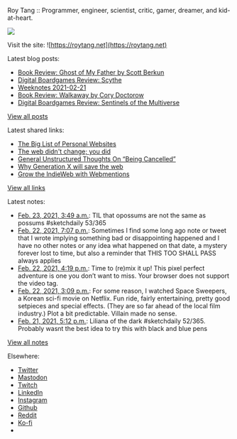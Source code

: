 Roy Tang :: Programmer, engineer, scientist, critic, gamer, dreamer, and kid-at-heart.

![](https://roytang.net/static/img/profile.jpg)

Visit the site: ![https://roytang.net](https://roytang.net)

Latest blog posts:

- [Book Review: Ghost of My Father by Scott Berkun](https://roytang.net/2021/02/ghost-of-my-father/)
- [Digital Boardgames Review: Scythe](https://roytang.net/2021/02/scythe/)
- [Weeknotes 2021-02-21](https://roytang.net/2021/02/weeknotes-2021-02-21/)
- [Book Review: Walkaway by Cory Doctorow](https://roytang.net/2021/02/walkaway/)
- [Digital Boardgames Review: Sentinels of the Multiverse](https://roytang.net/2021/02/sentinels-multiverse/)

[View all posts](https://roytang.net/blog)

Latest shared links:

- [The Big List of Personal Websites](https://roytang.net/2021/02/the-big-list-of-personal-websites/)
- [The web didn&#x27;t change; you did](https://roytang.net/2021/02/the-web-didnt-change-you-did/)
- [General Unstructured Thoughts On “Being Cancelled”](https://roytang.net/2021/02/general-unstructured-thoughts-on-being-cancelled/)
- [Why Generation X will save the web](https://roytang.net/2021/02/why-generation-x-will-save-the-web/)
- [Grow the IndieWeb with Webmentions](https://roytang.net/2021/01/grow-the-indieweb-with-webmentions/)

[View all links](https://roytang.net/links)

Latest notes:

- [Feb. 23, 2021, 3:49 a.m.](https://roytang.net/2021/02/1363939008481353729/): TIL that opossums are not the same as possums #sketchdaily 53/365
- [Feb. 22, 2021, 7:07 p.m.](https://roytang.net/2021/02/5d9c9ac4060b440cdd16fcf15bf78000/): Sometimes I find some long ago note or tweet that I wrote implying something bad or disappointing happened and I have no other notes or any idea what happened on that date, a mystery forever lost to time, but also a reminder that THIS TOO SHALL PASS always applies
- [Feb. 22, 2021, 4:19 p.m.](https://roytang.net/2021/02/1363765401742569474/): Time to (re)mix it up! This pixel perfect adventure is one you don’t want to miss. Your browser does not support the video tag.
- [Feb. 22, 2021, 3:09 p.m.](https://roytang.net/2021/02/1363747640391860225/): For some reason, I watched Space Sweepers, a Korean sci-fi movie on Netflix. Fun ride, fairly entertaining, pretty good setpieces and special effects. (They are so far ahead of the local film industry.) Plot a bit predictable. Villain made no sense.
- [Feb. 21, 2021, 5:12 p.m.](https://roytang.net/2021/02/1363416285535604741/): Liliana of the dark #sketchdaily 52/365. Probably wasnt the best idea to try this with black and blue pens

[View all notes](https://roytang.net/notes)

Elsewhere:

- [Twitter](https://twitter.com/roytang)
- [Mastodon](https://mastodon.technology/@roytang)
- [Twitch](https://twitch.tv/twitchyroy)
- [LinkedIn](https://www.linkedin.com/in/roytang)
- [Instagram](https://instagram.com/roytang0400)
- [Github](https://github.com/roytang)
- [Reddit](https://reddit.com/u/hungryroy)
- [Ko-fi](https://ko-fi.com/roytang)
- [](mailto:hello@roytang.net)